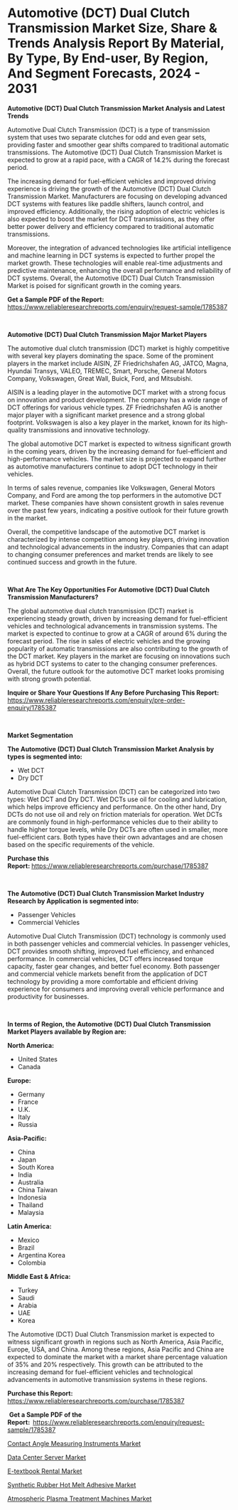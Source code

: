 <p><h1>Automotive (DCT) Dual Clutch Transmission Market Size, Share & Trends Analysis Report By Material, By Type, By End-user, By Region, And Segment Forecasts, 2024 - 2031</h1></p><p><strong>Automotive (DCT) Dual Clutch Transmission Market Analysis and Latest Trends</strong></p>
<p><p>Automotive Dual Clutch Transmission (DCT) is a type of transmission system that uses two separate clutches for odd and even gear sets, providing faster and smoother gear shifts compared to traditional automatic transmissions. The Automotive (DCT) Dual Clutch Transmission Market is expected to grow at a rapid pace, with a CAGR of 14.2% during the forecast period. </p><p>The increasing demand for fuel-efficient vehicles and improved driving experience is driving the growth of the Automotive (DCT) Dual Clutch Transmission Market. Manufacturers are focusing on developing advanced DCT systems with features like paddle shifters, launch control, and improved efficiency. Additionally, the rising adoption of electric vehicles is also expected to boost the market for DCT transmissions, as they offer better power delivery and efficiency compared to traditional automatic transmissions.</p><p>Moreover, the integration of advanced technologies like artificial intelligence and machine learning in DCT systems is expected to further propel the market growth. These technologies will enable real-time adjustments and predictive maintenance, enhancing the overall performance and reliability of DCT systems. Overall, the Automotive (DCT) Dual Clutch Transmission Market is poised for significant growth in the coming years.</p></p>
<p><strong>Get a Sample PDF of the Report:&nbsp;</strong> <a href="https://www.reliableresearchreports.com/enquiry/request-sample/1785387">https://www.reliableresearchreports.com/enquiry/request-sample/1785387</a></p>
<p>&nbsp;</p>
<p><strong>Automotive (DCT) Dual Clutch Transmission Major Market Players</strong></p>
<p><p>The automotive dual clutch transmission (DCT) market is highly competitive with several key players dominating the space. Some of the prominent players in the market include AISIN, ZF Friedrichshafen AG, JATCO, Magna, Hyundai Transys, VALEO, TREMEC, Smart, Porsche, General Motors Company, Volkswagen, Great Wall, Buick, Ford, and Mitsubishi.</p><p>AISIN is a leading player in the automotive DCT market with a strong focus on innovation and product development. The company has a wide range of DCT offerings for various vehicle types. ZF Friedrichshafen AG is another major player with a significant market presence and a strong global footprint. Volkswagen is also a key player in the market, known for its high-quality transmissions and innovative technology.</p><p>The global automotive DCT market is expected to witness significant growth in the coming years, driven by the increasing demand for fuel-efficient and high-performance vehicles. The market size is projected to expand further as automotive manufacturers continue to adopt DCT technology in their vehicles.</p><p>In terms of sales revenue, companies like Volkswagen, General Motors Company, and Ford are among the top performers in the automotive DCT market. These companies have shown consistent growth in sales revenue over the past few years, indicating a positive outlook for their future growth in the market.</p><p>Overall, the competitive landscape of the automotive DCT market is characterized by intense competition among key players, driving innovation and technological advancements in the industry. Companies that can adapt to changing consumer preferences and market trends are likely to see continued success and growth in the future.</p></p>
<p>&nbsp;</p>
<p><strong>What Are The Key Opportunities For Automotive (DCT) Dual Clutch Transmission Manufacturers?</strong></p>
<p><p>The global automotive dual clutch transmission (DCT) market is experiencing steady growth, driven by increasing demand for fuel-efficient vehicles and technological advancements in transmission systems. The market is expected to continue to grow at a CAGR of around 6% during the forecast period. The rise in sales of electric vehicles and the growing popularity of automatic transmissions are also contributing to the growth of the DCT market. Key players in the market are focusing on innovations such as hybrid DCT systems to cater to the changing consumer preferences. Overall, the future outlook for the automotive DCT market looks promising with strong growth potential.</p></p>
<p><strong>Inquire or Share Your Questions If Any Before Purchasing This Report:</strong> <a href="https://www.reliableresearchreports.com/enquiry/pre-order-enquiry/1785387">https://www.reliableresearchreports.com/enquiry/pre-order-enquiry/1785387</a></p>
<p>&nbsp;</p>
<p><strong>Market Segmentation</strong></p>
<p><strong>The Automotive (DCT) Dual Clutch Transmission Market Analysis by types is segmented into:</strong></p>
<p><ul><li>Wet DCT</li><li>Dry DCT</li></ul></p>
<p><p>Automotive Dual Clutch Transmission (DCT) can be categorized into two types: Wet DCT and Dry DCT. Wet DCTs use oil for cooling and lubrication, which helps improve efficiency and performance. On the other hand, Dry DCTs do not use oil and rely on friction materials for operation. Wet DCTs are commonly found in high-performance vehicles due to their ability to handle higher torque levels, while Dry DCTs are often used in smaller, more fuel-efficient cars. Both types have their own advantages and are chosen based on the specific requirements of the vehicle.</p></p>
<p><strong>Purchase this Report:&nbsp;</strong><a href="https://www.reliableresearchreports.com/purchase/1785387">https://www.reliableresearchreports.com/purchase/1785387</a></p>
<p>&nbsp;</p>
<p><strong>The Automotive (DCT) Dual Clutch Transmission Market Industry Research by Application is segmented into:</strong></p>
<p><ul><li>Passenger Vehicles</li><li>Commercial Vehicles</li></ul></p>
<p><p>Automotive Dual Clutch Transmission (DCT) technology is commonly used in both passenger vehicles and commercial vehicles. In passenger vehicles, DCT provides smooth shifting, improved fuel efficiency, and enhanced performance. In commercial vehicles, DCT offers increased torque capacity, faster gear changes, and better fuel economy. Both passenger and commercial vehicle markets benefit from the application of DCT technology by providing a more comfortable and efficient driving experience for consumers and improving overall vehicle performance and productivity for businesses.</p></p>
<p>&nbsp;</p>
<p><strong>In terms of Region, the Automotive (DCT) Dual Clutch Transmission Market Players available by Region are:</strong></p>
<p>
    <p> <strong> North America: </strong>
        <ul>
            <li>United States</li>
            <li>Canada</li>
        </ul>
        </p> 
    <p> <strong> Europe: </strong>
        <ul>
            <li>Germany</li>
            <li>France</li>
            <li>U.K.</li>
            <li>Italy</li>
            <li>Russia</li>
        </ul>
        </p> 
    <p> <strong> Asia-Pacific: </strong>
        <ul>
            <li>China</li>
            <li>Japan</li>
            <li>South Korea</li>
            <li>India</li>
            <li>Australia</li>
            <li>China Taiwan</li>
            <li>Indonesia</li>
            <li>Thailand</li>
            <li>Malaysia</li>
        </ul>
        </p> 
    <p> <strong> Latin America: </strong>
        <ul>
            <li>Mexico</li>
            <li>Brazil</li>
            <li>Argentina Korea</li>
            <li>Colombia</li>
        </ul>
        </p> 
    <p> <strong> Middle East & Africa: </strong>
        <ul>
            <li>Turkey</li>
            <li>Saudi</li>
            <li>Arabia</li>
            <li>UAE</li>
            <li>Korea</li>
        </ul>
    </p>
    </p>
<p><p>The Automotive (DCT) Dual Clutch Transmission market is expected to witness significant growth in regions such as North America, Asia Pacific, Europe, USA, and China. Among these regions, Asia Pacific and China are expected to dominate the market with a market share percentage valuation of 35% and 20% respectively. This growth can be attributed to the increasing demand for fuel-efficient vehicles and technological advancements in automotive transmission systems in these regions.</p></p>
<p><strong>Purchase this Report: </strong><a href="https://www.reliableresearchreports.com/purchase/1785387">https://www.reliableresearchreports.com/purchase/1785387</a></p>
<p>&nbsp;<strong>Get a Sample PDF of the Report:&nbsp;&nbsp;</strong><a href="https://www.reliableresearchreports.com/enquiry/request-sample/1785387">https://www.reliableresearchreports.com/enquiry/request-sample/1785387</a></p>
<p><strong></strong></p>
<p><p><a href="https://github.com/rahu1506/Market-Research-Report-List-3/blob/main/contact-angle-measuring-instruments-market.md">Contact Angle Measuring Instruments Market</a></p><p><a href="https://medium.com/@jamesvasquez75/data-center-server-market-share-evolution-and-market-growth-trends-2024-2031-4b2416a4db56">Data Center Server Market</a></p><p><a href="https://medium.com/@jamesvasquez75/e-textbook-rental-market-analysis-and-sze-forecasted-for-period-from-2024-to-2031-b322dce951cb">E-textbook Rental Market</a></p><p><a href="https://issuu.com/reportprime-2/docs/synthetic-rubber-hot-melt-adhesive-market-size-203">Synthetic Rubber Hot Melt Adhesive Market</a></p><p><a href="https://github.com/FassouRP/Market-Research-Report-List-3/blob/main/atmospheric-plasma-treatment-machines-market.md">Atmospheric Plasma Treatment Machines Market</a></p></p>